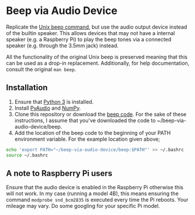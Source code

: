 # Beep via Audio Device

Replicate the [Unix beep command](https://www.unix.com/man-page/linux/1/beep/), but use the audio output device instead of the builtin speaker. This allows devices that may not have a internal speaker (e.g. a Raspberry Pi) to play the beep tones via a connected speaker (e.g. through the 3.5mm jack) instead.

All the functionality of the original Unix beep is preserved meaning that this can be used as a drop-in replacement. Additionally, for help documentation, consult the original `man beep`.

## Installation

1. Ensure that [Python 3](https://www.python.org/downloads/) is installed.
2. Install [PyAudio](https://pypi.org/project/PyAudio/) and [NumPy](https://pypi.org/project/numpy/).
3. Clone this repository or download the [beep code](./beep). For the sake of these instructions, I assume that you've downloaded the code to ~/beep-via-audio-device/beep.
4. Add the location of the beep code to the beginning of your PATH environment variable. For the example location given above;
```bash
echo 'export PATH="~/beep-via-audio-device/beep:$PATH"' >> ~/.bashrc
source ~/.bashrc
```

## A note to Raspberry Pi users

Ensure that the audio device is enabled in the Raspberry Pi otherwise this will not work. In my case (running a model 4B), this means ensuring the command `modprobe snd_bcm2835` is executed every time the Pi reboots. Your mileage may vary. Do some googling for your specific Pi model.
